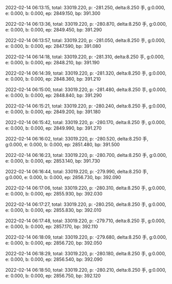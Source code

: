 2022-02-14 06:13:15, total: 33019.220, p: -281.250, delta:8.250 手, g:0.000, e: 0.000, b: 0.000, ep: 2849.150, bp: 391.300

2022-02-14 06:13:36, total: 33019.220, p: -280.870, delta:8.250 手, g:0.000, e: 0.000, b: 0.000, ep: 2849.450, bp: 391.290

2022-02-14 06:13:57, total: 33019.220, p: -281.050, delta:8.250 手, g:0.000, e: 0.000, b: 0.000, ep: 2847.590, bp: 391.080

2022-02-14 06:14:18, total: 33019.220, p: -281.310, delta:8.250 手, g:0.000, e: 0.000, b: 0.000, ep: 2848.210, bp: 391.190

2022-02-14 06:14:39, total: 33019.220, p: -281.320, delta:8.250 手, g:0.000, e: 0.000, b: 0.000, ep: 2848.360, bp: 391.210

2022-02-14 06:15:00, total: 33019.220, p: -281.480, delta:8.250 手, g:0.000, e: 0.000, b: 0.000, ep: 2848.840, bp: 391.290

2022-02-14 06:15:21, total: 33019.220, p: -280.240, delta:8.250 手, g:0.000, e: 0.000, b: 0.000, ep: 2849.200, bp: 391.180

2022-02-14 06:15:42, total: 33019.220, p: -280.170, delta:8.250 手, g:0.000, e: 0.000, b: 0.000, ep: 2849.990, bp: 391.270

2022-02-14 06:16:02, total: 33019.220, p: -280.520, delta:8.250 手, g:0.000, e: 0.000, b: 0.000, ep: 2851.480, bp: 391.500

2022-02-14 06:16:23, total: 33019.220, p: -280.700, delta:8.250 手, g:0.000, e: 0.000, b: 0.000, ep: 2853.140, bp: 391.730

2022-02-14 06:16:44, total: 33019.220, p: -279.990, delta:8.250 手, g:0.000, e: 0.000, b: 0.000, ep: 2856.730, bp: 392.090

2022-02-14 06:17:06, total: 33019.220, p: -280.310, delta:8.250 手, g:0.000, e: 0.000, b: 0.000, ep: 2855.930, bp: 392.030

2022-02-14 06:17:27, total: 33019.220, p: -280.250, delta:8.250 手, g:0.000, e: 0.000, b: 0.000, ep: 2855.830, bp: 392.010

2022-02-14 06:17:48, total: 33019.220, p: -279.710, delta:8.250 手, g:0.000, e: 0.000, b: 0.000, ep: 2857.170, bp: 392.110

2022-02-14 06:18:09, total: 33019.220, p: -279.680, delta:8.250 手, g:0.000, e: 0.000, b: 0.000, ep: 2856.720, bp: 392.050

2022-02-14 06:18:29, total: 33019.220, p: -280.180, delta:8.250 手, g:0.000, e: 0.000, b: 0.000, ep: 2856.540, bp: 392.090

2022-02-14 06:18:50, total: 33019.220, p: -280.210, delta:8.250 手, g:0.000, e: 0.000, b: 0.000, ep: 2856.750, bp: 392.120